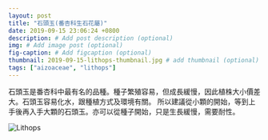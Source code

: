 ```yaml
---
layout: post
title: "石頭玉(番杏科生石花屬)"
date: 2019-09-15 23:06:24 +0800
description: # Add post description (optional)
img: # Add image post (optional)
fig-caption: # Add figcaption (optional)
thumbnail: 2019-09-15-lithops-thumbnail.jpg # add thumbnail (optional)
tags: ["aizoaceae", "lithops"]
---
```

石頭玉是番杏科中最有名的品種。種子繁殖容易，但成長緩慢，因此植株大小價差大。石頭玉容易化水，跟種植方式及環境有關。
所以建議從小顆的開始，等到上手後再入手大顆的石頭玉。亦可以從種子開始，只是生長緩慢，需要耐性。

![Lithops]({{site.baseurl}}/assets/img/2019-09-15-lithops-thumbnail.jpg)
